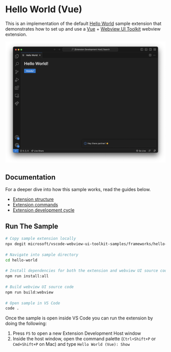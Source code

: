 # Hello World (Vue)

This is an implementation of the default
[Hello World](https://github.com/microsoft/vscode-webview-ui-toolkit-samples/tree/main/default/hello-world)
sample extension that demonstrates how to set up and use a
[Vue](https://vuejs.org/) +
[Webview UI Toolkit](https://github.com/microsoft/vscode-webview-ui-toolkit)
webview extension.

![A screenshot of the sample extension.](./assets/hello-world.png)

## Documentation

For a deeper dive into how this sample works, read the guides below.

-   [Extension structure](./docs/extension-structure.md)
-   [Extension commands](./docs/extension-commands.md)
-   [Extension development cycle](./docs/extension-development-cycle.md)

## Run The Sample

```bash
# Copy sample extension locally
npx degit microsoft/vscode-webview-ui-toolkit-samples/frameworks/hello-world-vue hello-world

# Navigate into sample directory
cd hello-world

# Install dependencies for both the extension and webview UI source code
npm run install:all

# Build webview UI source code
npm run build:webview

# Open sample in VS Code
code .
```

Once the sample is open inside VS Code you can run the extension by doing the
following:

1. Press `F5` to open a new Extension Development Host window
2. Inside the host window, open the command palette (`Ctrl+Shift+P` or
   `Cmd+Shift+P` on Mac) and type `Hello World (Vue): Show`
